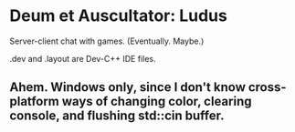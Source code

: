 # Deum et Auscultator: Ludus
Server-client chat with games. (Eventually. Maybe.)

.dev and .layout are Dev-C++ IDE files.

## Ahem. Windows only, since I don't know cross-platform ways of changing color, clearing console, and flushing std::cin buffer.
